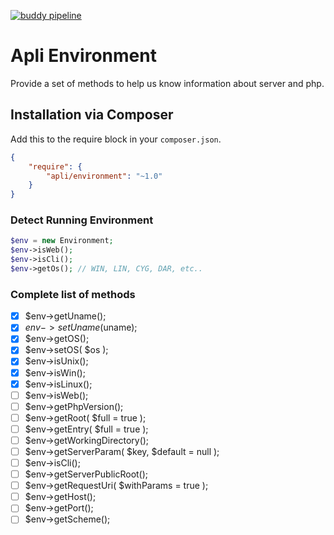 [![buddy pipeline](https://app.buddy.works/dmandrafe/apli-environment/pipelines/pipeline/66482/badge.svg?token=ac40fcb04e4ac8e6f132f5faee6df14e92ab5e74208dd573211f9c8d7f8d0943 "buddy pipeline")](https://app.buddy.works/dmandrafe/apli-environment/pipelines/pipeline/66482)

# Apli Environment

Provide a set of methods to help us know information about server and php.

## Installation via Composer

Add this to the require block in your `composer.json`.

``` json
{
    "require": {
        "apli/environment": "~1.0"
    }
}
```

### Detect Running Environment

``` php
$env = new Environment;
$env->isWeb();
$env->isCli();
$env->getOs(); // WIN, LIN, CYG, DAR, etc..
```

### Complete list of methods

- [x] $env->getUname();
- [x] $env->setUname($uname);
- [x] $env->getOS();
- [x] $env->setOS( $os );
- [x] $env->isUnix();
- [x] $env->isWin();
- [x] $env->isLinux();
- [ ] $env->isWeb();
- [ ] $env->getPhpVersion();
- [ ] $env->getRoot( $full = true );
- [ ] $env->getEntry( $full = true );
- [ ] $env->getWorkingDirectory();
- [ ] $env->getServerParam( $key, $default = null );
- [ ] $env->isCli();
- [ ] $env->getServerPublicRoot();
- [ ] $env->getRequestUri( $withParams = true );
- [ ] $env->getHost();
- [ ] $env->getPort();
- [ ] $env->getScheme();
